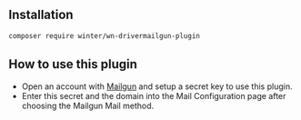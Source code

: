 ## Installation

```bash
composer require winter/wn-drivermailgun-plugin
```

## How to use this plugin

- Open an account with [Mailgun](https://www.mailgun.com/) and setup a secret key to use this plugin.
- Enter this secret and the domain into the Mail Configuration page after choosing the Mailgun Mail method.
